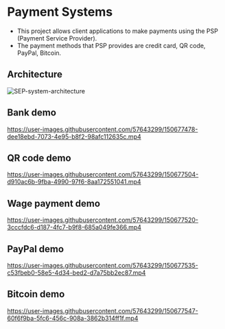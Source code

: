 # Payment Systems

* This project allows client applications to make payments using the PSP (Payment Service Provider).<br />
* The payment methods that PSP provides are credit card, QR code, PayPal, Bitcoin.

## Architecture

![SEP-system-architecture](https://user-images.githubusercontent.com/57643299/149632492-94ca0921-17ba-46a2-b87a-071702c7ccb8.jpg)

## Bank demo

https://user-images.githubusercontent.com/57643299/150677478-dee18ebd-7073-4e95-b8f2-98afc112635c.mp4

## QR code demo

https://user-images.githubusercontent.com/57643299/150677504-d910ac6b-9fba-4990-97f6-8aa172551041.mp4

## Wage payment demo

https://user-images.githubusercontent.com/57643299/150677520-3cccfdc6-d187-4fc7-b9f8-685a049fe366.mp4

## PayPal demo

https://user-images.githubusercontent.com/57643299/150677535-c53fbeb0-58e5-4d34-bed2-d7a75bb2ec87.mp4

## Bitcoin demo

https://user-images.githubusercontent.com/57643299/150677547-60f6f9ba-5fc6-456c-908a-3862b314ff1f.mp4

